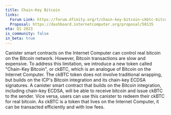 ```yaml
---
title: Chain-Key Bitcoin
links:
  Forum Link: https://forum.dfinity.org/t/chain-key-bitcoin-ckbtc-bitcoin-wrapped-by-a-smart-contract/17606/
  Proposal: https://dashboard.internetcomputer.org/proposal/50135
eta: Q1 2023
is_community: false
in_beta: true
---
```


Canister smart contracts on the Internet Computer can control real bitcoin on the Bitcoin network. 
However, Bitcoin transactions are slow and expensive. 
To address this limitation, we introduce a new token called "Chain-Key Bitcoin", or ckBTC, which is an analogue of Bitcoin on the Internet Computer. The ckBTC token does not involve traditional wrapping, but builds on the ICP's Bitcoin integration and its chain-key ECDSA signatures.
A canister smart contract that builds on the Bitcoin integration, including chain-key ECDSA, will be able to receive bitcoin and issue ckBTC to the sender.
Vice versa, users can use this canister to redeem their ckBTC for real bitcoin.
As ckBTC is a token that lives on the Internet Computer, it can be transacted efficiently and with low fees. 